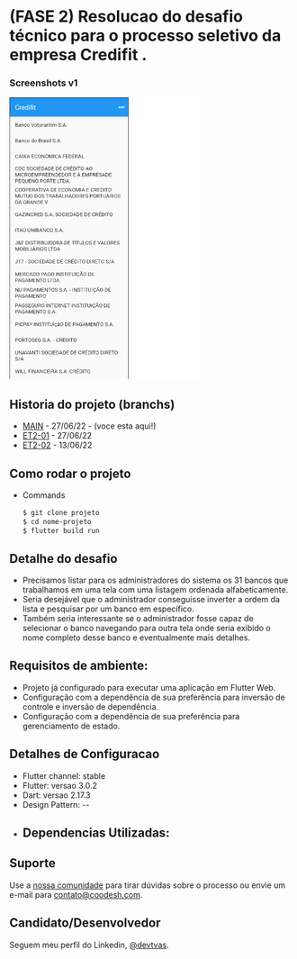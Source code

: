 <h1>(FASE 2) Resolucao do desafio técnico para o processo seletivo da empresa Credifit .</h1>

### Screenshots v1

<img src="assets/images/versao1.png" height="500em" /> 

## Historia do projeto (branchs)

- [MAIN](https://github.com/devtvas/flutter_challenge_credifit2/tree/main) - 27/06/22 - (voce esta aqui!)
- [ET2-01](https://github.com/devtvas/flutter_challenge_credifit2/tree/ET2-01) - 27/06/22 
- [ET2-02](https://github.com/devtvas/flutter_challenge_credifit2/tree/ET2-02) - 13/06/22

<h2>Como rodar o projeto</h2>

  + Commands

    ```
    $ git clone projeto
    $ cd nome-projeto
    $ flutter build run
    ```
    
<h2>Detalhe do desafio</h2>

* Precisamos listar para os administradores do sistema os 31 bancos que trabalhamos em uma tela com uma listagem ordenada alfabeticamente. 
* Seria desejável que o administrador conseguisse inverter a ordem da lista e pesquisar por um banco em específico. 
* Também seria interessante se o administrador fosse capaz de selecionar o banco navegando para outra tela onde seria exibido o nome completo desse banco e eventualmente mais detalhes.

<h2>Requisitos de ambiente:</h2>

* Projeto já configurado para executar uma aplicação em Flutter Web.
* Configuração com a dependência de sua preferência para inversão de controle e inversão de dependência.
* Configuração com a dependência de sua preferência para gerenciamento de estado.

<h2>Detalhes de Configuracao</h2>
  
  + Flutter channel: stable 
  + Flutter: versao 3.0.2
  + Dart: versao 2.17.3
  + Design Pattern: --
  + Dependencias Utilizadas:  
    - 


## Suporte

Use a [nossa comunidade](https://coodesh.com/desenvolvedores#community) para tirar dúvidas sobre o processo ou envie um e-mail para contato@coodesh.com.

## Candidato/Desenvolvedor

Seguem meu perfil do Linkedin, [@devtvas](https://www.linkedin.com/in/devtvas/).
